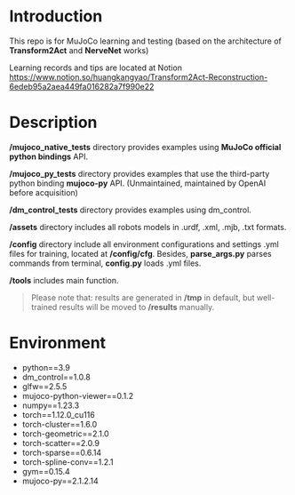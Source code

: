 # Introduction
This repo is for MuJoCo learning and testing (based on the architecture of **Transform2Act** and **NerveNet** works)

Learning records and tips are located at Notion https://www.notion.so/huangkangyao/Transform2Act-Reconstruction-6edeb95a2aea449fa016282a7f990e22

# Description

**/mujoco_native_tests** directory provides examples using **MuJoCo official python bindings** API.

**/mujoco_py_tests** directory provides examples that use the third-party python binding **mujoco-py** API. (Unmaintained, maintained by OpenAI before acquisition)

**/dm_control_tests** directory provides examples using dm_control.

**/assets** directory includes all robots models in .urdf, .xml, .mjb, .txt formats.

**/config** directory include all environment configurations and settings .yml files for training, located at **/config/cfg**. Besides, **parse_args.py** parses commands from terminal, **config.py** loads .yml files.

**/tools** includes main function.

> Please note that: results are generated in **/tmp** in default, but well-trained results will be moved to **/results** manually.

# Environment
- python==3.9
- dm_control==1.0.8
- glfw==2.5.5
- mujoco-python-viewer==0.1.2
- numpy==1.23.3
- torch==1.12.0_cu116
- torch-cluster==1.6.0
- torch-geometric==2.1.0
- torch-scatter==2.0.9
- torch-sparse==0.6.14
- torch-spline-conv==1.2.1
- gym==0.15.4
- mujoco-py==2.1.2.14